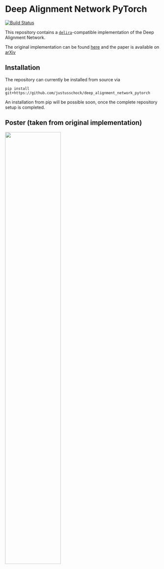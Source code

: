 # Deep Alignment Network PyTorch
[![Build Status](https://travis-ci.com/justusschock/deep_alignment_network_pytorch.svg?branch=master)](https://travis-ci.com/justusschock/deep_alignment_network_pytorch) 

This repository contains a [`delira`](https://github.com/justusschock/delira)-compatible implementation of the Deep Alignment Network.

The original implementation can be found [here](https://github.com/MarekKowalski/DeepAlignmentNetwork) and the paper is available on [arXiv](https://arxiv.org/abs/1706.01789)

## Installation
The repository can currently be installed from source via
```
pip install git+https://github.com/justusschock/deep_alignment_network_pytorch
```

An installation from pip will be possible soon, once the complete repository setup is completed.

## Poster (taken from original implementation)
<img src="http://home.elka.pw.edu.pl/~mkowals6/lib/exe/fetch.php?media=wiki:dan-poster.jpg" width="60%">
